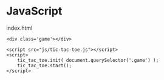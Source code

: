 # JavaScript
index.html
<!DOCTYPE html>
<html lang="en">
<head>
    <meta charset="UTF-8">
    <meta name="viewport" content="width=device-width, initial-scale=1.0">
    <meta http-equiv="X-UA-Compatible" content="ie=edge">
    <title>Tic Tac Toe</title>
    <link rel="stylesheet" href="css/style.css">
</head>
<body>

    <div class='game'></div>

    <script src="js/tic-tac-toe.js"></script>
    <script>
        tic_tac_toe.init( document.querySelector('.game') );
        tic_tac_toe.start();
    </script>

</body>
</html> 
